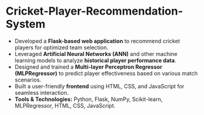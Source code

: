 # Cricket-Player-Recommendation-System  
- Developed a **Flask-based web application** to recommend cricket players for optimized team selection.  
- Leveraged **Artificial Neural Networks (ANN)** and other machine learning models to analyze **historical player performance data**.  
- Designed and trained a **Multi-layer Perceptron Regressor (MLPRegressor)** to predict player effectiveness based on various match scenarios.  
- Built a user-friendly **frontend** using HTML, CSS, and JavaScript for seamless interaction.  
- **Tools & Technologies:** Python, Flask, NumPy, Scikit-learn, MLPRegressor, HTML, CSS, JavaScript.
